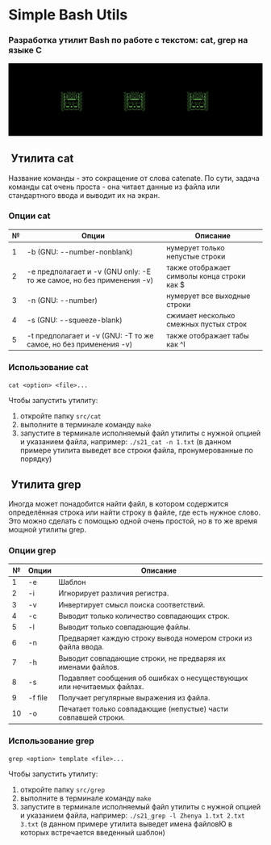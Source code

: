 # Simple Bash Utils

### Разработка утилит Bash по работе с текстом: cat, grep на языке C

![](img/kitty.png "cat")

##  Утилита cat
Название команды - это сокращениe от слова catenate. По сути, задача команды cat очень проста - она читает данные из файла или стандартного ввода и выводит их на экран.

### Опции cat

| № | Опции | Описание |
| ------ | ------ | ------ |
| 1 | -b (GNU: --number-nonblank) | нумерует только непустые строки |
| 2 | -e предполагает и -v (GNU only: -E то же самое, но без применения -v) | также отображает символы конца строки как $  |
| 3 | -n (GNU: --number) | нумерует все выходные строки |
| 4 | -s (GNU: --squeeze-blank) | сжимает несколько смежных пустых строк |
| 5 | -t предполагает и -v (GNU: -T то же самое, но без применения -v) | также отображает табы как ^I |

### Использование cat
`cat <option> <file>...`

Чтобы запустить утилиту:
1. откройте папку `src/cat`
1. выполните в терминале команду `make`
1. запустите в терминале исполняемый файл утилиты с нужной опцией и указанием файла, например: `./s21_cat -n 1.txt` (в данном примере утилита выведет все строки файла, пронумерованные по порядку)

##  Утилита grep
Иногда может понадобится найти файл, в котором содержится определённая строка или найти строку в файле, где есть нужное слово. Это можно сделать с помощью одной очень простой, но в то же время мощной утилиты grep.

### Опции grep

| № | Опции | Описание |
| ------ | ------ | ------ |
| 1 | -e | Шаблон |
| 2 | -i | Игнорирует различия регистра.  |
| 3 | -v | Инвертирует смысл поиска соответствий. |
| 4 | -c | Выводит только количество совпадающих строк. |
| 5 | -l | Выводит только совпадающие файлы.  |
| 6 | -n | Предваряет каждую строку вывода номером строки из файла ввода. |
| 7 | -h | Выводит совпадающие строки, не предваряя их именами файлов. |
| 8 | -s | Подавляет сообщения об ошибках о несуществующих или нечитаемых файлах. |
| 9 | -f file | Получает регулярные выражения из файла. |
| 10 | -o | Печатает только совпадающие (непустые) части совпавшей строки. |

### Использование grep
`grep <option> template <file>...`

Чтобы запустить утилиту:
1. откройте папку `src/grep`
1. выполните в терминале команду `make`
1. запустите в терминале исполняемый файл утилиты с нужной опцией и указанием файла, например: `./s21_grep -l Zhenya 1.txt 2.txt 3.txt` (в данном примере утилита выведет имена файловЮ в которых встречается введенный шаблон)
